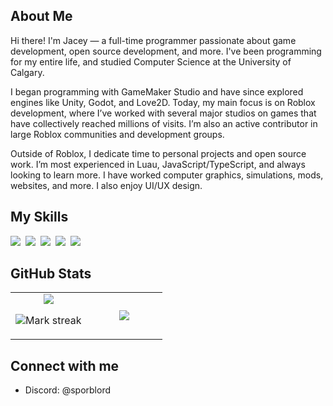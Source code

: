 ## About Me

Hi there! I'm Jacey — a full-time programmer passionate about game development, open source development, and more. I've been programming for my entire life, and studied Computer Science at the University of Calgary.

I began programming with GameMaker Studio and have since explored engines like Unity, Godot, and Love2D. Today, my main focus is on Roblox development, where I’ve worked with several major studios on games that have collectively reached millions of visits. I’m also an active contributor in large Roblox communities and development groups.

Outside of Roblox, I dedicate time to personal projects and open source work. I’m most experienced in Luau, JavaScript/TypeScript, and always looking to learn more. I have worked computer graphics, simulations, mods, websites, and more. I also enjoy UI/UX design.

## My Skills

<img src="https://img.shields.io/badge/Lua-%232C2D72.svg?logo=lua&logoColor=white"> 
<img src="https://img.shields.io/badge/C++-%2300599C.svg?logo=c%2B%2B&logoColor=white"> 
<img src="https://img.shields.io/badge/TypeScript-3178C6?logo=typescript&logoColor=fff"> 
<img src="https://img.shields.io/badge/Python-3776AB?logo=python&logoColor=fff"> 
<img src="https://img.shields.io/badge/Java-%23ED8B00.svg?logo=openjdk&logoColor=white"> 

## GitHub Stats

<table><tbody><tr border="none"><td width="50%" align="center">
<img align="middle" src="https://readme-stats-fork-mauve.vercel.app/api/?username=sporblord&theme=dark&show_icons=true&count_private=true">

<img alt="Mark streak" src="https://github-readme-streak-stats-five-roan.vercel.app?user=sporblord&theme=dark"></td><td width="50%" align="center">
<img align="middle" src="https://readme-stats-fork-mauve.vercel.app/api/top-langs/?username=sporblord&theme=dark&hide_border=false&no-bg=true&no-frame=true&langs_count=6"></td></tr></tbody></table>

## Connect with me
- Discord: @sporblord
